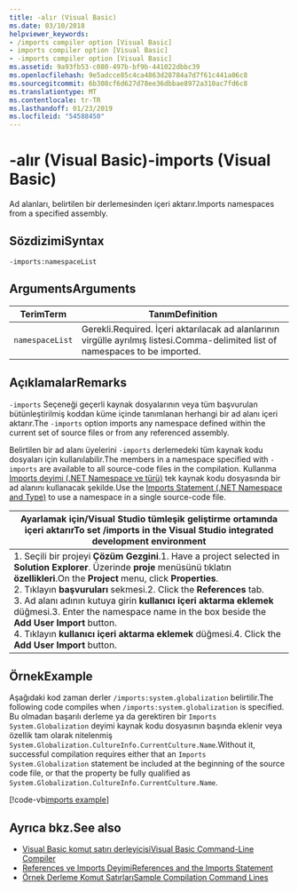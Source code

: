 ```yaml
---
title: -alır (Visual Basic)
ms.date: 03/10/2018
helpviewer_keywords:
- /imports compiler option [Visual Basic]
- imports compiler option [Visual Basic]
- -imports compiler option [Visual Basic]
ms.assetid: 9a93fb53-c080-497b-bf9b-441022dbbc39
ms.openlocfilehash: 9e5adcce85c4ca4863d28784a7d7f61c441a06c8
ms.sourcegitcommit: 6b308cf6d627d78ee36dbbae8972a310ac7fd6c8
ms.translationtype: MT
ms.contentlocale: tr-TR
ms.lasthandoff: 01/23/2019
ms.locfileid: "54588450"
---
```

# <a name="-imports-visual-basic"></a><span data-ttu-id="64b7f-102">-alır (Visual Basic)</span><span class="sxs-lookup"><span data-stu-id="64b7f-102">-imports (Visual Basic)</span></span>
<span data-ttu-id="64b7f-103">Ad alanları, belirtilen bir derlemesinden içeri aktarır.</span><span class="sxs-lookup"><span data-stu-id="64b7f-103">Imports namespaces from a specified assembly.</span></span>  
  
## <a name="syntax"></a><span data-ttu-id="64b7f-104">Sözdizimi</span><span class="sxs-lookup"><span data-stu-id="64b7f-104">Syntax</span></span>  
  
```  
-imports:namespaceList  
```  
  
## <a name="arguments"></a><span data-ttu-id="64b7f-105">Arguments</span><span class="sxs-lookup"><span data-stu-id="64b7f-105">Arguments</span></span>  
  
|<span data-ttu-id="64b7f-106">Terim</span><span class="sxs-lookup"><span data-stu-id="64b7f-106">Term</span></span>|<span data-ttu-id="64b7f-107">Tanım</span><span class="sxs-lookup"><span data-stu-id="64b7f-107">Definition</span></span>|  
|---|---|  
|`namespaceList`|<span data-ttu-id="64b7f-108">Gerekli.</span><span class="sxs-lookup"><span data-stu-id="64b7f-108">Required.</span></span> <span data-ttu-id="64b7f-109">İçeri aktarılacak ad alanlarının virgülle ayrılmış listesi.</span><span class="sxs-lookup"><span data-stu-id="64b7f-109">Comma-delimited list of namespaces to be imported.</span></span>|  
  
## <a name="remarks"></a><span data-ttu-id="64b7f-110">Açıklamalar</span><span class="sxs-lookup"><span data-stu-id="64b7f-110">Remarks</span></span>  
 <span data-ttu-id="64b7f-111">`-imports` Seçeneği geçerli kaynak dosyalarının veya tüm başvurulan bütünleştirilmiş koddan küme içinde tanımlanan herhangi bir ad alanı içeri aktarır.</span><span class="sxs-lookup"><span data-stu-id="64b7f-111">The `-imports` option imports any namespace defined within the current set of source files or from any referenced assembly.</span></span>  
  
 <span data-ttu-id="64b7f-112">Belirtilen bir ad alanı üyelerini `-imports` derlemedeki tüm kaynak kodu dosyaları için kullanılabilir.</span><span class="sxs-lookup"><span data-stu-id="64b7f-112">The members in a namespace specified with `-imports` are available to all source-code files in the compilation.</span></span> <span data-ttu-id="64b7f-113">Kullanma [Imports deyimi (.NET Namespace ve türü)](../../../visual-basic/language-reference/statements/imports-statement-net-namespace-and-type.md) tek kaynak kodu dosyasında bir ad alanını kullanacak şekilde.</span><span class="sxs-lookup"><span data-stu-id="64b7f-113">Use the [Imports Statement (.NET Namespace and Type)](../../../visual-basic/language-reference/statements/imports-statement-net-namespace-and-type.md) to use a namespace in a single source-code file.</span></span>  
  
|<span data-ttu-id="64b7f-114">Ayarlamak için/Visual Studio tümleşik geliştirme ortamında içeri aktarır</span><span class="sxs-lookup"><span data-stu-id="64b7f-114">To set /imports in the Visual Studio integrated development environment</span></span>|  
|---|  
|<span data-ttu-id="64b7f-115">1.  Seçili bir projeyi **Çözüm Gezgini**.</span><span class="sxs-lookup"><span data-stu-id="64b7f-115">1.  Have a project selected in **Solution Explorer**.</span></span> <span data-ttu-id="64b7f-116">Üzerinde **proje** menüsünü tıklatın **özellikleri**.</span><span class="sxs-lookup"><span data-stu-id="64b7f-116">On the **Project** menu, click **Properties**.</span></span> <br /><span data-ttu-id="64b7f-117">2.  Tıklayın **başvuruları** sekmesi.</span><span class="sxs-lookup"><span data-stu-id="64b7f-117">2.  Click the **References** tab.</span></span><br /><span data-ttu-id="64b7f-118">3.  Ad alanı adının kutuya girin **kullanıcı içeri aktarma eklemek** düğmesi.</span><span class="sxs-lookup"><span data-stu-id="64b7f-118">3.  Enter the namespace name in the box beside the **Add User Import** button.</span></span><br /><span data-ttu-id="64b7f-119">4.  Tıklayın **kullanıcı içeri aktarma eklemek** düğmesi.</span><span class="sxs-lookup"><span data-stu-id="64b7f-119">4.  Click the **Add User Import** button.</span></span>|  
  
## <a name="example"></a><span data-ttu-id="64b7f-120">Örnek</span><span class="sxs-lookup"><span data-stu-id="64b7f-120">Example</span></span>  
 <span data-ttu-id="64b7f-121">Aşağıdaki kod zaman derler `/imports:system.globalization` belirtilir.</span><span class="sxs-lookup"><span data-stu-id="64b7f-121">The following code compiles when `/imports:system.globalization` is specified.</span></span> <span data-ttu-id="64b7f-122">Bu olmadan başarılı derleme ya da gerektiren bir `Imports System.Globalization` deyimi kaynak kodu dosyasının başında eklenir veya özellik tam olarak nitelenmiş `System.Globalization.CultureInfo.CurrentCulture.Name`.</span><span class="sxs-lookup"><span data-stu-id="64b7f-122">Without it, successful compilation requires either that an `Imports System.Globalization` statement be included at the beginning of the source code file, or that the property be fully qualified as `System.Globalization.CultureInfo.CurrentCulture.Name`.</span></span> 
  
 [!code-vb[imports example](codesnippet/VisualBasic/imports_2.vb)]  
  
## <a name="see-also"></a><span data-ttu-id="64b7f-123">Ayrıca bkz.</span><span class="sxs-lookup"><span data-stu-id="64b7f-123">See also</span></span>
- [<span data-ttu-id="64b7f-124">Visual Basic komut satırı derleyicisi</span><span class="sxs-lookup"><span data-stu-id="64b7f-124">Visual Basic Command-Line Compiler</span></span>](../../../visual-basic/reference/command-line-compiler/index.md)
- [<span data-ttu-id="64b7f-125">References ve Imports Deyimi</span><span class="sxs-lookup"><span data-stu-id="64b7f-125">References and the Imports Statement</span></span>](../../../visual-basic/programming-guide/program-structure/references-and-the-imports-statement.md)
- [<span data-ttu-id="64b7f-126">Örnek Derleme Komut Satırları</span><span class="sxs-lookup"><span data-stu-id="64b7f-126">Sample Compilation Command Lines</span></span>](../../../visual-basic/reference/command-line-compiler/sample-compilation-command-lines.md)
